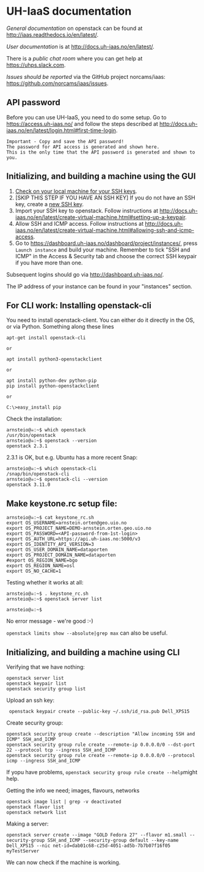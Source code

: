 # UH-IaaS documentation

*General documentation* on openstack can be found at <http://iaas.readthedocs.io/en/latest/>.

*User documentation* is at <http://docs.uh-iaas.no/en/latest/>.

There is a *public chat room* where you can get help at <https://uhps.slack.com>.

*Issues should be reported* via the GitHub project norcams/iaas: <https://github.com/norcams/iaas/issues>.

## API password

Before you can use UH-IaaS, you need to do some setup.
Go to <https://access.uh-iaas.no/> and follow the steps described at <http://docs.uh-iaas.no/en/latest/login.html#first-time-login>.

	Important - Copy and save the API password! 
   	The password for API access is generated and shown here. 
   	This is the only time that the API password is generated and shown to you.

## Initializing, and building a machine using the GUI

1. [Check on your local machine for your SSH keys](https://help.github.com/articles/checking-for-existing-ssh-keys/). 
2. [SKIP THIS STEP IF YOU HAVE AN SSH KEY] If you do not have an SSH key, create a [new SSH key](https://help.github.com/articles/generating-a-new-ssh-key-and-adding-it-to-the-ssh-agent/). 
3. Import your SSH key to openstack. Follow instructions at <http://docs.uh-iaas.no/en/latest/create-virtual-machine.html#setting-up-a-keypair>.
4. Allow SSH and ICMP access. Follow instructions at <http://docs.uh-iaas.no/en/latest/create-virtual-machine.html#allowing-ssh-and-icmp-access>.
5. Go to <https://dashboard.uh-iaas.no/dashboard/project/instances/>, press `Launch instance` and build your machine.
   Remember to tick "SSH and ICMP" in the Access & Security tab and choose the correct SSH keypair if you have more than one. 

Subsequent logins should go via <http://dashboard.uh-iaas.no/>.

The IP address of your instance can be found in your "instances" section. 

## For CLI work: Installing openstack-cli
You need to install openstack-client. You can either do it directly in the OS, or via Python.
Something along these lines
~~~
apt-get install openstack-cli

or

apt install python3-openstackclient

or

apt install python-dev python-pip
pip install python-openstackclient

or

C:\>easy_install pip
~~~

Check the installation: 
~~~
arnsteio@☠:~$ which openstack
/usr/bin/openstack
arnsteio@☠:~$ openstack --version
openstack 2.3.1
~~~
2.3.1 is OK, but e.g. Ubuntu has a more recent Snap:
~~~
arnsteio@☠:~$ which openstack-cli 
/snap/bin/openstack-cli
arnsteio@☠:~$ openstack-cli --version
openstack 3.11.0
~~~

## Make keystone.rc setup file:
~~~
arnsteio@☠:~$ cat keystone_rc.sh 
export OS_USERNAME=arnstein.orten@geo.uio.no
export OS_PROJECT_NAME=DEMO-arnstein.orten.geo.uio.no
export OS_PASSWORD=<API-password-from-1st-login>
export OS_AUTH_URL=https://api.uh-iaas.no:5000/v3
export OS_IDENTITY_API_VERSION=3
export OS_USER_DOMAIN_NAME=dataporten
export OS_PROJECT_DOMAIN_NAME=dataporten
#export OS_REGION_NAME=bgo
export OS_REGION_NAME=osl
export OS_NO_CACHE=1
~~~

Testing whether it works at all:
~~~
arnsteio@☠:~$ . keystone_rc.sh 
arnsteio@☠:~$ openstack server list

arnsteio@☠:~$
~~~

No error message - we're good :-)

`openstack limits show --absolute|grep max` can also be useful. 

## Initializing, and building a machine using CLI

Verifying that we have nothing:

	openstack server list
	openstack keypair list
	openstack security group list


Upload an ssh key:

	 openstack keypair create --public-key ~/.ssh/id_rsa.pub Dell_XPS15

Create security group:

	openstack security group create --description "Allow incoming SSH and ICMP" SSH_and_ICMP
	openstack security group rule create --remote-ip 0.0.0.0/0 --dst-port 22 --protocol tcp --ingress SSH_and_ICMP
	openstack security group rule create --remote-ip 0.0.0.0/0 --protocol icmp --ingress SSH_and_ICMP

If yopu have problems, `openstack security group rule create --help`might help.

Getting the info we need; images, flavours, networks

	openstack image list | grep -v deactivated
	openstack flavor list
	openstack network list

Making a server:

	openstack server create --image "GOLD Fedora 27" --flavor m1.small --security-group SSH_and_ICMP --security-group default --key-name Dell_XPS15 --nic net-id=dab01c68-c25d-4051-ad5b-7b7b07f16f05 myTestServer


We can now check if the machine is working. 
